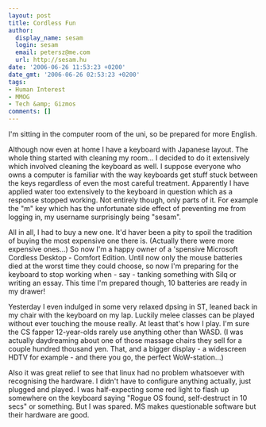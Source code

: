 ```yaml
---
layout: post
title: Cordless Fun
author:
  display_name: sesam
  login: sesam
  email: petersz@me.com
  url: http://sesam.hu
date: '2006-06-26 11:53:23 +0200'
date_gmt: '2006-06-26 02:53:23 +0200'
tags:
- Human Interest
- MMOG
- Tech &amp; Gizmos
comments: []
---
```


I'm sitting in the computer room of the uni, so be prepared for more English.

Although now even at home I have a keyboard with Japanese layout. The whole thing started with cleaning my room... I decided to do it extensively which involved cleaning the keyboard as well. I suppose everyone who owns a computer is familiar with the way keyboards get stuff stuck between the keys regardless of even the most careful treatment. Apparently I have applied water too extensively to the keyboard in question which as a response stopped working. Not entirely though, only parts of it. For example the "m" key which has the unfortunate side effect of preventing me from logging in, my username surprisingly being "sesam".

All in all, I had to buy a new one. It'd haver been a pity to spoil the tradition of buying the most expensive one there is. (Actually there were more expensive ones...) So now I'm a happy owner of a 'spensive Microsoft Cordless Desktop - Comfort Edition. Until now only the mouse batteries died at the worst time they could choose, so now I'm preparing for the keyboard to stop working when - say - tanking something with Silq or writing an essay. This time I'm prepared though, 10 batteries are ready in my drawer!

Yesterday I even indulged in some very relaxed dpsing in ST, leaned back in my chair with the keyboard on my lap. Luckily melee classes can be played without ever touching the mouse really. At least that's how I play. I'm sure the CS fapper 12-year-olds rarely use anything other than WASD. (I was actually daydreaming about one of those massage chairs they sell for a couple hundred thousand yen. That, and a bigger display - a widescreen HDTV for example - and there you go, the perfect WoW-station...)

Also it was great relief to see that linux had no problem whatsoever with recognising the hardware. I didn't have to configure anything actually, just plugged and played. I was half-expecting some red light to flash up somewhere on the keyboard saying "Rogue OS found, self-destruct in 10 secs" or something. But I was spared. MS makes questionable software but their hardware are good.
